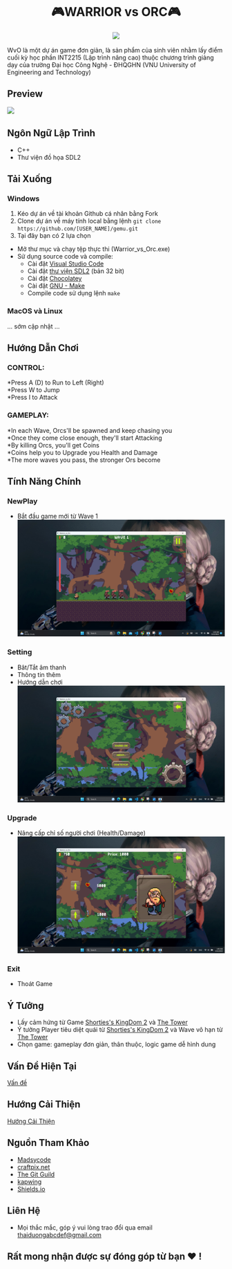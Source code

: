 <h1 align="center">
  🎮WARRIOR vs ORC🎮
</h1>

<div align="center">

![](https://img.shields.io/github/last-commit/TaiZuon/gemu/main)

</div>

<td align="center">
      WvO là một dự án game đơn giản, là sản phẩm của sinh viên nhằm lấy điểm cuối kỳ học phần INT2215 (Lập trình nâng cao) thuộc chương trình giảng dạy của trường Đại học Công Nghệ - ĐHQGHN (VNU University of Engineering and Technology) 
</td>

## Preview

![](https://github.com/TaiZuon/gemu/blob/main/assets/ScreenShots/demo.gif)

## Ngôn Ngữ Lập Trình

- C++
- Thư viện đồ họa SDL2

## Tải Xuống

### Windows
1. Kéo dự án về tài khoản Github cá nhân bằng Fork
2. Clone dự án về máy tính local bằng lệnh `git clone https://github.com/[USER_NAME]/gemu.git`
3. Tại đây bạn có 2 lựa chọn 
  - Mở thư mục và chạy tệp thực thi (Warrior_vs_Orc.exe)
  - Sử dụng source code và compile:
    + Cài đặt [Visual Studio Code](https://code.visualstudio.com/download) 
    + Cài đặt [thư viện SDL2](https://lazyfoo.net/tutorials/SDL/01_hello_SDL/index.php) (bản 32 bit)
    + Cài đặt [Chocolatey](https://chocolatey.org/install)
    + Cài đặt [GNU - Make](https://community.chocolatey.org/packages/make) 
    + Compile code sử dụng lệnh `make`

### MacOS và Linux
... sớm cập nhật ...

## Hướng Dẫn Chơi

### CONTROL:                             
*Press A (D) to Run to Left (Right)                      
*Press W to Jump                                         
*Press I to Attack                                       
                                                         
### GAMEPLAY:                             
*In each Wave, Orcs'll be spawned and keep chasing you   
*Once they come close enough, they'll start Attacking    
*By killing Orcs, you'll get Coins                       
*Coins help you to Upgrade you Health and Damage         
*The more waves you pass, the stronger Ors become    

## Tính Năng Chính

### NewPlay
- Bắt đầu game mới từ Wave 1
![](https://github.com/TaiZuon/gemu/blob/main/assets/ScreenShots/NewGame.png)

### Setting
- Bât/Tắt âm thanh
- Thông tin thêm
- Hướng dẫn chơi
![](https://github.com/TaiZuon/gemu/blob/main/assets/ScreenShots/Setting.png)

### Upgrade
- Nâng cấp chỉ số người chơi (Health/Damage)
![](https://github.com/TaiZuon/gemu/blob/main/assets/ScreenShots/Upgrade.png)

### Exit
- Thoát Game

## Ý Tưởng

- Lấy cảm hứng từ Game [Shorties's KingDom 2](https://play.google.com/store/apps/details?id=air.dennatolich.shortieskingdom2&hl=en_US) và [The Tower](https://play.google.com/store/apps/details?id=com.TechTreeGames.TheTower&hl=vi&gl=US)
- Ý tưởng Player tiêu diệt quái từ [Shorties's KingDom 2](https://play.google.com/store/apps/details?id=air.dennatolich.shortieskingdom2&hl=en_US) và Wave vô hạn từ [The Tower](https://play.google.com/store/apps/details?id=com.TechTreeGames.TheTower&hl=vi&gl=US)
- Chọn game: gameplay đơn giản, thân thuộc, logic game dễ hình dung

## Vấn Đề Hiện Tại

[Vấn đề](https://docs.google.com/document/d/1-6D12q_fuEajYuPfgBidWDQA3wQyJGOGoI3QwXuc4C0/edit?usp=sharing)

## Hướng Cải Thiện 

[Hướng Cải Thiện](https://docs.google.com/document/d/1XYNEfkrknXIJXBqA7c61spWnH0pC1a7zPpxdsDrktXU/edit?usp=sharing)

## Nguồn Tham Khảo

- [Madsycode](https://www.youtube.com/playlist?list=PL-K0viiuJ2RctP5nlJlqmHGeh66-GOZR_)
- [craftpix.net](https://craftpix.net/)
- [The Git Guild](https://www.youtube.com/watch?v=a8CwpGARAsQ&ab_channel=TheGitGuild)
- [kapwing](https://www.kapwing.com/)
- [Shields.io](https://shields.io/category/activity)

## Liên Hệ

- Mọi thắc mắc, góp ý vui lòng trao đổi qua email thaiduongabcdef@gmail.com

## Rất mong nhận được sự đóng góp từ bạn :heart: !
